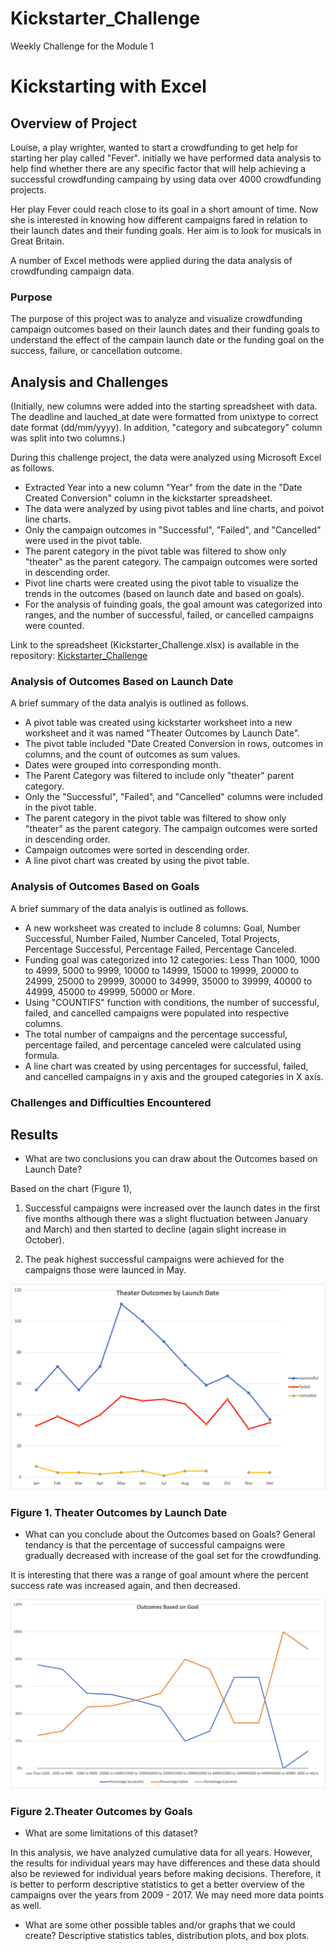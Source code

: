 # Kickstarter_Challenge
Weekly Challenge for the Module 1

# Kickstarting with Excel

## Overview of Project

Louise, a play wrighter, wanted to start a crowdfunding to get help for starting her play called "Fever". initially we have performed data analysis to help find whether there are any specific factor that will help achieving a successful crowdfunding campaing by using data over 4000 crowdfunding projects. 

Her play Fever could reach close to its goal in a short amount of time. Now she is interested in knowing how different campaigns fared in relation to their launch dates and their funding goals. Her aim is to look for musicals in Great Britain.

A number of Excel methods were applied during the data analysis of crowdfunding campaign data. 

### Purpose

The purpose of this project was to analyze and visualize crowdfunding campaign outcomes based on their launch dates and their funding goals to understand the effect of the campain launch date or the funding goal on the success, failure, or cancellation outcome.

## Analysis and Challenges

(Initially, new columns were added into the starting spreadsheet with data. The deadline and lauched_at date were formatted from unixtype to correct date format (dd/mm/yyyy). In addition, "category and subcategory" column was split into two columns.) 

During this challenge project, the data were analyzed using Microsoft Excel as follows.
- Extracted Year into a new column "Year" from the date in the "Date Created Conversion" column in the kickstarter spreadsheet. 
- The data were analyzed by using pivot tables and line charts, and poivot line charts. 
- Only the campaign outcomes in "Successful", "Failed", and "Cancelled" were used in the pivot table. 
- The parent category in the pivot table was filtered to show only "theater" as the parent category. The campaign outcomes were sorted in descending order. 
- Pivot line charts were created using the pivot table to visualize the trends in the outcomes (based on launch date and based on goals).
- For the analysis of fuinding goals, the goal amount was categorized into ranges, and the number of successful, failed, or cancelled campaigns were counted.

Link to the spreadsheet (Kickstarter_Challenge.xlsx) is available in the repository: [Kickstarter_Challenge](Kickstarter_Challenge.xlsx)

### Analysis of Outcomes Based on Launch Date

A brief summary of the data analyis is outlined as follows. 
- A pivot table was created using kickstarter worksheet into a new worksheet and it was named "Theater Outcomes by Launch Date".
- The pivot table included "Date Created Conversion in rows, outcomes in columns, and the count of outcomes as sum values. 
- Dates were grouped into corresponding month.
- The Parent Category was filtered to include only "theater" parent category. 
- Only the "Successful", "Failed", and "Cancelled" columns were included in the pivot table. 
- The parent category in the pivot table was filtered to show only "theater" as the parent category. The campaign outcomes were sorted in descending order.
- Campaign outcomes were sorted in descending order.
- A line pivot chart was created by using the pivot table.

### Analysis of Outcomes Based on Goals

A brief summary of the data analyis is outlined as follows. 
- A new worksheet was created to include 8 columns: Goal, Number Successful, Number Failed, Number Canceled, Total Projects, Percentage Successful, Percentage Failed, Percentage Canceled. 
- Funding goal was categorized into 12 categories: Less Than 1000, 1000 to 4999, 5000 to 9999, 10000 to 14999, 15000 to 19999, 20000 to 24999, 25000 to 29999, 30000 to 34999, 35000 to 39999, 40000 to 44999, 45000 to 49999, 50000 or More. 
- Using "COUNTIFS" function with conditions, the number of successful, failed, and cancelled campaigns were populated into respective columns. 
- The total number of campaigns and the percentage successful, percentage failed, and percentage canceled were calculated using formula.  
- A line chart was created by using percentages for successful, failed, and cancelled campaigns in y axis and the grouped categories in X axis. 

### Challenges and Difficulties Encountered


## Results

- What are two conclusions you can draw about the Outcomes based on Launch Date?

Based on the chart (Figure 1), 

1) Successful campaigns were increased over the launch dates in the first five months although there was a slight fluctuation between January and March) and then started to decline (again slight increase in October).

2) The peak highest successful campaigns were achieved for the campaigns those were launced in May.

![Theater Outcomes by Launch Date](Theater_Outcomes_vs_Launch.png)

### Figure 1. Theater Outcomes by Launch Date
- What can you conclude about the Outcomes based on Goals?
General tendancy is that the percentage of successful campaigns were gradually decreased with increase of the goal set for the crowdfunding. 

It is interesting that there was a range of goal amount where the percent success rate was increased again, and then decreased.  

![TheaterOutcomes by Goals](Outcomes_vs_Goals.png)

### Figure 2.Theater Outcomes by Goals

- What are some limitations of this dataset?

In this analysis, we have analyzed cumulative data for all years. However, the results for individual years may have differences and these data should also be reviewed for individual years before making decisions. Therefore, it is better to perform descriptive statistics to get a better overview of the campaigns over the years from 2009 - 2017. We may need more data points as well.  

- What are some other possible tables and/or graphs that we could create?
Descriptive statistics tables, distribution plots, and box plots. 
